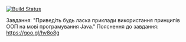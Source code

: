 [![Build Status](https://travis-ci.org/BogdanZeleniuk/Inter_Link_testAssignment.svg?branch=master)](https://travis-ci.org/BogdanZeleniuk/Inter_Link_testAssignment)


Завдання: "Приведіть будь ласка приклади використання принципів ООП на мові програмування Java."
Пояснення до завдання: https://goo.gl/hv8o8g
